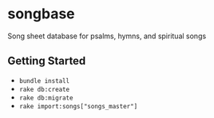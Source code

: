 # songbase
Song sheet database for psalms, hymns, and spiritual songs

## Getting Started

- `bundle install`
- `rake db:create`
- `rake db:migrate`
- `rake import:songs["songs_master"]`
